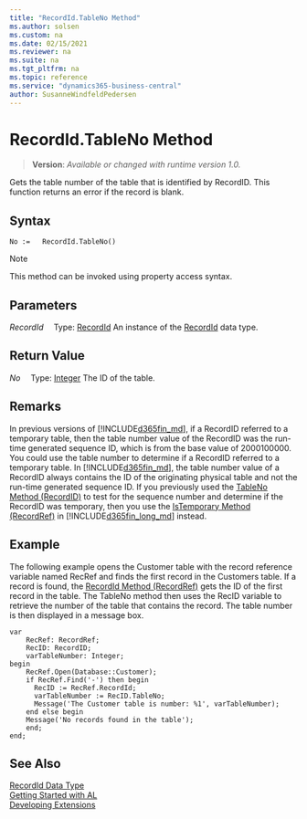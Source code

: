 ```yaml
---
title: "RecordId.TableNo Method"
ms.author: solsen
ms.custom: na
ms.date: 02/15/2021
ms.reviewer: na
ms.suite: na
ms.tgt_pltfrm: na
ms.topic: reference
ms.service: "dynamics365-business-central"
author: SusanneWindfeldPedersen
---
```

[//]: # (START>DO_NOT_EDIT)
[//]: # (IMPORTANT:Do not edit any of the content between here and the END>DO_NOT_EDIT.)
[//]: # (Any modifications should be made in the .xml files in the ModernDev repo.)
# RecordId.TableNo Method
> **Version**: _Available or changed with runtime version 1.0._

Gets the table number of the table that is identified by RecordID. This function returns an error if the record is blank.


## Syntax
```
No :=   RecordId.TableNo()
```
> [!NOTE]
> This method can be invoked using property access syntax.

## Parameters
*RecordId*
&emsp;Type: [RecordId](recordid-data-type.md)
An instance of the [RecordId](recordid-data-type.md) data type.

## Return Value
*No*
&emsp;Type: [Integer](../integer/integer-data-type.md)
The ID of the table.


[//]: # (IMPORTANT: END>DO_NOT_EDIT)

## Remarks

In previous versions of [!INCLUDE[d365fin_md](../../includes/d365fin_md.md)], if a RecordID referred to a temporary table, then the table number value of the RecordID was the run-time generated sequence ID, which is from the base value of 2000100000. You could use the table number to determine if a RecordID referred to a temporary table. In [!INCLUDE[d365fin_md](../../includes/d365fin_md.md)], the table number value of a RecordID always contains the ID of the originating physical table and not the run-time generated sequence ID. If you previously used the [TableNo Method \(RecordID\)](../recordid/recordid-tableno-method.md) to test for the sequence number and determine if the RecordID was temporary, then you use the [IsTemporary Method \(RecordRef\)](../recordref/recordref-istemporary-method.md) in [!INCLUDE[d365fin_long_md](../../includes/d365fin_long_md.md)] instead.  
  
## Example

The following example opens the Customer table with the record reference variable named RecRef and finds the first record in the Customers table. If a record is found, the [RecordId Method \(RecordRef\)](../recordref/recordref-recordid-method.md) gets the ID of the first record in the table. The TableNo method then uses the RecID variable to retrieve the number of the table that contains the record. The table number is then displayed in a message box. 

```al
var
    RecRef: RecordRef;
    RecID: RecordID;
    varTableNumber: Integer;
begin  
    RecRef.Open(Database::Customer);  
    if RecRef.Find('-') then begin  
      RecID := RecRef.RecordId;  
      varTableNumber := RecID.TableNo;  
      Message('The Customer table is number: %1', varTableNumber);  
    end else begin
    Message('No records found in the table');  
    end;  
end;
```  
  

## See Also
[RecordId Data Type](recordid-data-type.md)  
[Getting Started with AL](../../devenv-get-started.md)  
[Developing Extensions](../../devenv-dev-overview.md)